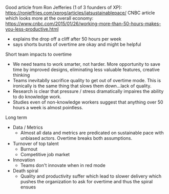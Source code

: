 Good article from Ron Jefferies (1 of 3 founders of XP): https://ronjeffries.com/xprog/articles/jatsustainablepace/
CNBC article which looks more at the overall economy: https://www.cnbc.com/2015/01/26/working-more-than-50-hours-makes-you-less-productive.html
- explains the drop off a cliff after 50 hours per week
- says shorts bursts of overtime are okay and might be helpful

Short team impacts to overtime
- We need teams to work smarter, not harder.  More opportunity to save time by improved designs, eliminating less valuable features, creative thinking
- Teams inevitablly sacrifice quality to get out of overtime mode.  This is ironically is the same thing that slows them down...lack of quality.
- Research is clear that pressure / stress dramatically impaires the ability to do knowledge work.
- Studies even of non-knowledge workers suggest that anything over 50 hours a week is almost pointless.

Long term
- Data / Metrics
  - Almost all data and metrics are predicated on sustainable pace with unbiased actors.  Overtime breaks both assumptions.
- Turnover of top talent
  - Burnout
  - Competitive job market
- Innovation
  - Teams don't innovate when in red mode
- Death spiral
  - Quality and productivity suffer which lead to slower delivery which pushes the organization to ask for overtime and thus the spiral ensues

